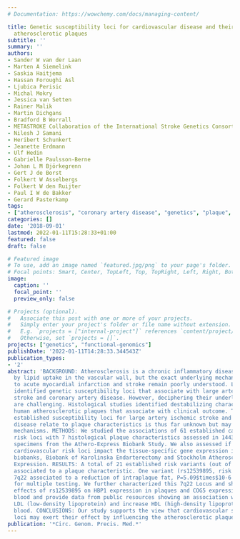 ```yaml
---
# Documentation: https://wowchemy.com/docs/managing-content/

title: Genetic susceptibility loci for cardiovascular disease and their impact on
  atherosclerotic plaques
subtitle: ''
summary: ''
authors:
- Sander W van der Laan
- Marten A Siemelink
- Saskia Haitjema
- Hassan Foroughi Asl
- Ljubica Perisic
- Michal Mokry
- Jessica van Setten
- Rainer Malik
- Martin Dichgans
- Bradford B Worrall
- METASTROKE Collaboration of the International Stroke Genetics Consortium
- Nilesh J Samani
- Heribert Schunkert
- Jeanette Erdmann
- Ulf Hedin
- Gabrielle Paulsson-Berne
- Johan L M Björkegrenn
- Gert J de Borst
- Folkert W Asselbergs
- Folkert W den Ruijter
- Paul I W de Bakker
- Gerard Pasterkamp
tags:
- ["atherosclerosis", "coronary artery disease", "genetics", "plaque", "ischemic stroke", "quantitative trait loci", "histology"]
categories: []
date: '2018-09-01'
lastmod: 2022-01-11T15:28:33+01:00
featured: false
draft: false

# Featured image
# To use, add an image named `featured.jpg/png` to your page's folder.
# Focal points: Smart, Center, TopLeft, Top, TopRight, Left, Right, BottomLeft, Bottom, BottomRight.
image:
  caption: ''
  focal_point: ''
  preview_only: false

# Projects (optional).
#   Associate this post with one or more of your projects.
#   Simply enter your project's folder or file name without extension.
#   E.g. `projects = ["internal-project"]` references `content/project/deep-learning/index.md`.
#   Otherwise, set `projects = []`.
projects: ["genetics", "functional-genomics"]
publishDate: '2022-01-11T14:28:33.344543Z'
publication_types:
- '2'
abstract: 'BACKGROUND: Atherosclerosis is a chronic inflammatory disease in part caused
  by lipid uptake in the vascular wall, but the exact underlying mechanisms leading
  to acute myocardial infarction and stroke remain poorly understood. Large consortia
  identified genetic susceptibility loci that associate with large artery ischemic
  stroke and coronary artery disease. However, deciphering their underlying mechanisms
  are challenging. Histological studies identified destabilizing characteristics in
  human atherosclerotic plaques that associate with clinical outcome. To what extent
  established susceptibility loci for large artery ischemic stroke and coronary artery
  disease relate to plaque characteristics is thus far unknown but may point to novel
  mechanisms. METHODS: We studied the associations of 61 established cardiovascular
  risk loci with 7 histological plaque characteristics assessed in 1443 carotid plaque
  specimens from the Athero-Express Biobank Study. We also assessed if the genotyped
  cardiovascular risk loci impact the tissue-specific gene expression in 2 independent
  biobanks, Biobank of Karolinska Endarterectomy and Stockholm Atherosclerosis Gene
  Expression. RESULTS: A total of 21 established risk variants (out of 61) nominally
  associated to a plaque characteristic. One variant (rs12539895, risk allele A) at
  7q22 associated to a reduction of intraplaque fat, P=5.09$times$10-6 after correction
  for multiple testing. We further characterized this 7q22 Locus and show tissue-specific
  effects of rs12539895 on HBP1 expression in plaques and COG5 expression in whole
  blood and provide data from public resources showing an association with decreased
  LDL (low-density lipoprotein) and increase HDL (high-density lipoprotein) in the
  blood. CONCLUSIONS: Our study supports the view that cardiovascular susceptibility
  loci may exert their effect by influencing the atherosclerotic plaque characteristics.'
publication: '*Circ. Genom. Precis. Med.*'
---
```

